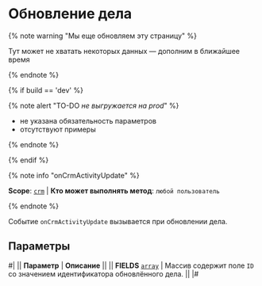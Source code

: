 # Обновление дела

{% note warning "Мы еще обновляем эту страницу" %}

Тут может не хватать некоторых данных — дополним в ближайшее время

{% endnote %}

{% if build == 'dev' %}

{% note alert "TO-DO _не выгружается на prod_" %}

- не указана обязательность параметров
- отсутствуют примеры

{% endnote %}

{% endif %}

{% note info "onCrmActivityUpdate" %}

**Scope**: [`crm`](../../../../scopes/permissions.md) | **Кто может выполнять метод**: `любой пользователь`

{% endnote %}

Событие `onCrmActivityUpdate` вызывается при обновлении дела.

## Параметры

#|
|| **Параметр** | **Описание** ||
|| **FIELDS**
[`array`](../../../../data-types.md) | Массив содержит поле `ID` со значением идентификатора обновлённого дела. ||
|#